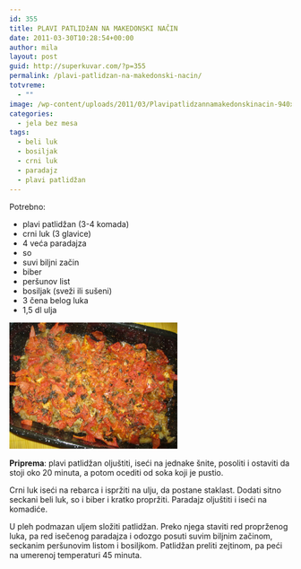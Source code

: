 ```yaml
---
id: 355
title: PLAVI PATLIDžAN NA MAKEDONSKI NAČIN
date: 2011-03-30T10:28:54+00:00
author: mila
layout: post
guid: http://superkuvar.com/?p=355
permalink: /plavi-patlidzan-na-makedonski-nacin/
totvreme:
  - ""
image: /wp-content/uploads/2011/03/Plavipatlidzannamakedonskinacin-940x198.jpg
categories:
  - jela bez mesa
tags:
  - beli luk
  - bosiljak
  - crni luk
  - paradajz
  - plavi patlidžan
---
```

Potrebno:

  * plavi patlidžan (3-4 komada)
  * crni luk (3 glavice)
  * 4 veća paradajza
  * so
  * suvi biljni začin
  * biber
  * peršunov list
  * bosiljak (sveži ili sušeni)
  * 3 čena belog luka
  * 1,5 dl ulja

<img class="alignnone size-medium wp-image-3812" title="Plavipatlidzannamakedonskinacin" src="/wp-content/uploads/2011/03/Plavipatlidzannamakedonskinacin-1024x768.jpg" alt="" width="300" height="225" /> 

**Priprema**: plavi patlidžan oljuštiti, iseći na jednake šnite, posoliti i ostaviti da stoji oko 20 minuta, a potom ocediti od soka koji je pustio.

Crni luk iseći na rebarca i ispržiti na ulju, da postane staklast. Dodati sitno seckani beli luk, so i biber i kratko propržiti. Paradajz oljuštiti i iseći na komadiće.

U pleh podmazan uljem složiti patlidžan. Preko njega staviti red proprženog luka, pa red isečenog paradajza i odozgo posuti suvim biljnim začinom, seckanim peršunovim listom i bosiljkom. Patlidžan preliti zejtinom, pa peći na umerenoj temperaturi 45 minuta.